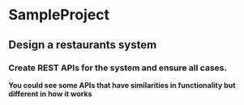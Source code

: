 # SampleProject
## Design a restaurants system

### Create REST APIs for the system and ensure all cases.

**You could see some APIs that have similarities in functionality but different in how it works**
